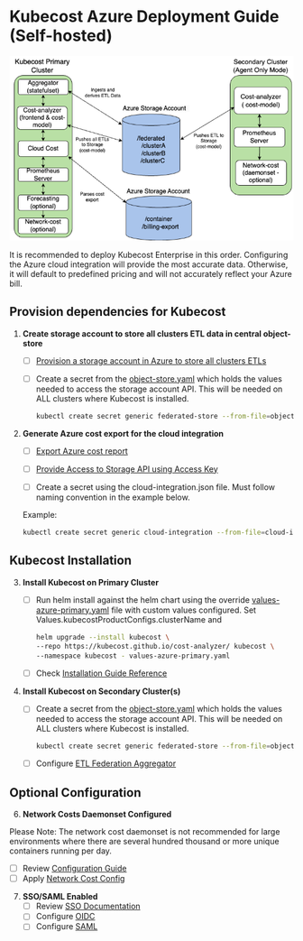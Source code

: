# Kubecost Azure Deployment Guide (Self-hosted)

![Kubecost Enterprise Federation Architecture](/assets/azure-diagram.png)

It is recommended to deploy Kubecost Enterprise in this order. Configuring the Azure cloud integration will provide the most accurate data. Otherwise, it will default to predefined pricing and will not accurately reflect your Azure bill.

## Provision dependencies for Kubecost

1. **Create storage account to store all clusters ETL data in central object-store**

   - [ ] [Provision a storage account in Azure to store all clusters ETLs](https://www.ibm.com/docs/en/kubecost/self-hosted/2.x?topic=configuration-azure-multi-cluster-storage)
     
   - [ ] Create a secret from the [object-store.yaml](/azure/object-store.yaml) which holds the values needed to access the storage account API. This will be needed on ALL clusters where Kubecost is installed.

       ```bash
       kubectl create secret generic federated-store --from-file=object-store.yaml -n kubecost
       ```

2. **Generate Azure cost export for the cloud integration**

   - [ ] [Export Azure cost report](https://www.ibm.com/docs/en/kubecost/self-hosted/2.x?topic=integrations-azure-cloud-billing-integration#ariaid-title2)

   - [ ] [Provide Access to Storage API using Access Key](/azure/cloud-integration.json)

   - [ ] Create a secret using the cloud-integration.json file. Must follow naming convention in the example below.

   Example:

   ```bash
   kubectl create secret generic cloud-integration --from-file=cloud-integration.json -n kubecost
   ```

## Kubecost Installation

3. **Install Kubecost on Primary Cluster**  

   - [ ] Run helm install against the helm chart using the override [values-azure-primary.yaml](/azure/values-azure-primary.yaml) file with custom values configured. Set Values.kubecostProductConfigs.clusterName and 

       ```bash
       helm upgrade --install kubecost \
       --repo https://kubecost.github.io/cost-analyzer/ kubecost \
       --namespace kubecost - values-azure-primary.yaml
       ```

   - [ ] Check [Installation Guide Reference](https://www.ibm.com/docs/en/kubecost/self-hosted/2.x?topic=installation-kubecost-v2-installupgrade)  

5. **Install Kubecost on Secondary Cluster(s)**  

   - [ ] Create a secret from the [object-store.yaml](/azure/object-store.yaml) which holds the values needed to access the storage account API. This will be needed on ALL clusters where Kubecost is installed.

       ```bash
       kubectl create secret generic federated-store --from-file=object-store.yaml -n kubecost
       ```

   - [ ] Configure [ETL Federation Aggregator](/azure/secondary-cluster.yaml)

## Optional Configuration

6. **Network Costs Daemonset Configured** 

Please Note: The network cost daemonset is not recommended for large environments where there are several hundred thousand or more unique containers running per day. 

   - [ ] Review [Configuration Guide](https://www.ibm.com/docs/en/kubecost/self-hosted/2.x?topic=configuration-network-cost)
   - [ ] Apply [Network Cost Config](/azure/network-costs-enabled.yaml)

7. **SSO/SAML Enabled**
   - [ ] Review [SSO Documentation](https://www.ibm.com/docs/en/kubecost/self-hosted/2.x?topic=configuration-user-management-ssooidc)
   - [ ] Configure [OIDC](/custom/oidc-rbac.yaml)
   - [ ] Configure [SAML](/custom/saml-rbac-enabled.yaml)
